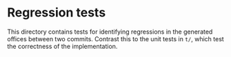 # Regression tests

This directory contains tests for identifying regressions in the generated
offices between two commits.  Contrast this to the unit tests in `t/`, which
test the correctness of the implementation.
